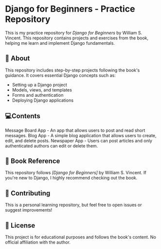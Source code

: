 # Django for Beginners - Practice Repository

This is my practice repository for *Django for Beginners* by William S. Vincent. This repository contains projects and exercises from the book, helping me learn and implement Django fundamentals.

## 📌 About
This repository includes step-by-step projects following the book's guidance. It covers essential Django concepts such as:
- Setting up a Django project
- Models, views, and templates
- Forms and authentication
- Deploying Django applications

## 💻Contents
Message Board App - An app that allows users to post and read short messages.
Blog App - A simple blog application that allows users to create, edit, and delete posts.
Newspaper App - Users can post articles and only authenticated authors can edit or delete them.

## 📖 Book Reference
This repository follows *[Django for Beginners]* by William S. Vincent. If you're new to Django, I highly recommend checking out the book.

## 🤝 Contributing
This is a personal learning repository, but feel free to open issues or suggest improvements!

## 📜 License
This project is for educational purposes and follows the book's content. No official affiliation with the author.

